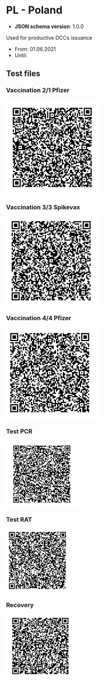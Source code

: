 # PL - Poland

* **JSON schema version**: 1.0.0

Used for productive DCCs issuance
* From: 01.06.2021
* Until:

## Test files

### Vaccination 2/1 Pfizer

![VAC-1](VAC_2_1_Pfizer.png)

### Vaccination 3/3 Spikevax

![VAC-2](VAC_3_3_Spikevax.png)

### Vaccination 4/4 Pfizer

![VAC-3](VAC_4_4_Pfizer.png)

### Test PCR

![TEST-1](TEST_PCR.png)

### Test RAT

![TEST-2](TEST_RAT.png)

### Recovery

![REC](REC.png)
